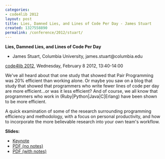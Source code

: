 ```yaml
---
categories:
- code4lib 2012
layout: post
title: Lies, Damned Lies, and Lines of Code Per Day - James Stuart
created: 1327558890
permalink: /conference/2012/stuart/
---
```

<strong>Lies, Damned Lies, and Lines of Code Per Day</strong>
<ul>
    <li>James Stuart, Columbia University, james.stuart@columbia.edu</li>
</ul>
<p><a href="/conference/2012">code4lib 2012</a>, Wednesday, February 8 2012, 13:40-14:00</p>
<p>
We've all heard about that one study that showed that Pair Programming was 20% efficient than working alone. Or maybe you saw on a blog that study that showed that programmers who write fewer lines of code per day are more efficient...or was it less efficient? And of course, we all know that programmers who work in (Ruby|Python|Java|C|Erlang) have been shown to be more efficient.
</p>
<p>
A quick examination of some of the research surrounding programming efficiency and methodology, with a focus on personal productivity, and how to incorporate the more believable research into your own team's workflow.
</p>
<strong>Slides:</strong>
<ul>
    <li><a href="http://tastyhat.com/code4lib/lies_damned_lies.key">Keynote</a></li>
    <li><a href="http://tastyhat.com/code4lib/lies_damned_lies_no_notes.pdf">PDF (no notes)</a></li>
    <li><a href="http://tastyhat.com/code4lib/lies_damned_lies_with_notes.pdf">PDF (with notes)</a></li>
</ul>
